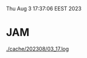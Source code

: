Thu Aug  3 17:37:06 EEST 2023
# JAM
<a href='./cache/202308/03_17.log'>./cache/202308/03_17.log</a>
